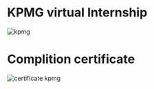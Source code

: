 # KPMG virtual Internship

![kpmg](https://github.com/user-attachments/assets/fc9418f5-9bf4-42a1-a1b9-01e9e90e2bdc)

# Complition certificate

![certificate kpmg](https://github.com/user-attachments/assets/e259f4ab-7536-4e21-8020-2fe333f49dbd)



